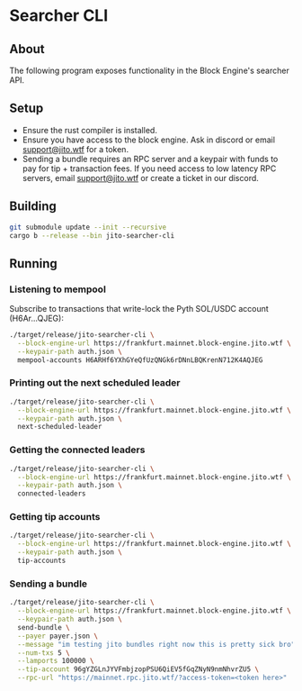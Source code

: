 # Searcher CLI

## About
The following program exposes functionality in the Block Engine's searcher API.

## Setup
- Ensure the rust compiler is installed.
- Ensure you have access to the block engine. Ask in discord or email support@jito.wtf for a token.
- Sending a bundle requires an RPC server and a keypair with funds to pay for tip + transaction fees. If you need access to low latency RPC servers, email support@jito.wtf or create a ticket in our discord. 

## Building
```bash
git submodule update --init --recursive
cargo b --release --bin jito-searcher-cli
```

## Running

### Listening to mempool
Subscribe to transactions that write-lock the Pyth SOL/USDC account (H6Ar...QJEG):
```bash
./target/release/jito-searcher-cli \
  --block-engine-url https://frankfurt.mainnet.block-engine.jito.wtf \
  --keypair-path auth.json \
  mempool-accounts H6ARHf6YXhGYeQfUzQNGk6rDNnLBQKrenN712K4AQJEG
```

### Printing out the next scheduled leader
```bash
./target/release/jito-searcher-cli \
  --block-engine-url https://frankfurt.mainnet.block-engine.jito.wtf \
  --keypair-path auth.json \
  next-scheduled-leader
```

### Getting the connected leaders
```bash
./target/release/jito-searcher-cli \
  --block-engine-url https://frankfurt.mainnet.block-engine.jito.wtf \
  --keypair-path auth.json \
  connected-leaders
```

### Getting tip accounts
```bash
./target/release/jito-searcher-cli \
  --block-engine-url https://frankfurt.mainnet.block-engine.jito.wtf \
  --keypair-path auth.json \
  tip-accounts
```

### Sending a bundle
```bash
./target/release/jito-searcher-cli \
  --block-engine-url https://frankfurt.mainnet.block-engine.jito.wtf \
  --keypair-path auth.json \
  send-bundle \
  --payer payer.json \
  --message "im testing jito bundles right now this is pretty sick bro" \
  --num-txs 5 \
  --lamports 100000 \
  --tip-account 96gYZGLnJYVFmbjzopPSU6QiEV5fGqZNyN9nmNhvrZU5 \
  --rpc-url "https://mainnet.rpc.jito.wtf/?access-token=<token here>"
```
